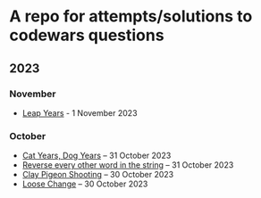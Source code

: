 # A repo for attempts/solutions to codewars questions

## 2023

### November

- [Leap Years](https://www.codewars.com/kata/526c7363236867513f0005ca) - 1 November 2023

### October

- [Cat Years, Dog Years](https://www.codewars.com/kata/5a6663e9fd56cb5ab800008b) – 31 October 2023
- [Reverse every other word in the string](https://www.codewars.com/kata/reverse-every-other-word-in-the-string) – 31 October 2023
- [Clay Pigeon Shooting](https://www.codewars.com/kata/clay-pigeon-shooting) – 30 October 2023
- [Loose Change](https://www.codewars.com/kata/loose-change) – 30 October 2023
